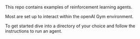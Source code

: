 This repo contains examples of reinforcement learning agents.

Most are set up to interact within the openAI Gym environment.

To get started dive into a directory of your choice and follow the instructions to run an agent.
